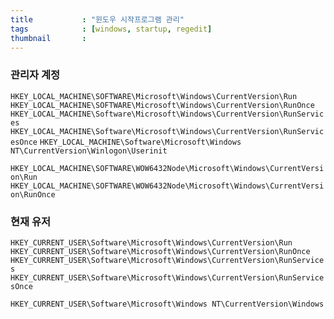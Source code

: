 ```yaml
---
title           : "윈도우 시작프로그램 관리"
tags            : [windows, startup, regedit]
thumbnail       : 
---
```


### 관리자 계정

`HKEY_LOCAL_MACHINE\SOFTWARE\Microsoft\Windows\CurrentVersion\Run`
`HKEY_LOCAL_MACHINE\SOFTWARE\Microsoft\Windows\CurrentVersion\RunOnce`
`HKEY_LOCAL_MACHINE\Software\Microsoft\Windows\CurrentVersion\RunServices`
`HKEY_LOCAL_MACHINE\Software\Microsoft\Windows\CurrentVersion\RunServicesOnce`
`HKEY_LOCAL_MACHINE\Software\Microsoft\Windows NT\CurrentVersion\Winlogon\Userinit`

`HKEY_LOCAL_MACHINE\SOFTWARE\WOW6432Node\Microsoft\Windows\CurrentVersion\Run`
`HKEY_LOCAL_MACHINE\SOFTWARE\WOW6432Node\Microsoft\Windows\CurrentVersion\RunOnce`

### 현재 유저

`HKEY_CURRENT_USER\Software\Microsoft\Windows\CurrentVersion\Run`
`HKEY_CURRENT_USER\Software\Microsoft\Windows\CurrentVersion\RunOnce`
`HKEY_CURRENT_USER\Software\Microsoft\Windows\CurrentVersion\RunServices`
`HKEY_CURRENT_USER\Software\Microsoft\Windows\CurrentVersion\RunServicesOnce`

`HKEY_CURRENT_USER\Software\Microsoft\Windows NT\CurrentVersion\Windows`

